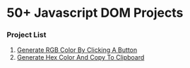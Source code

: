 # 50+ Javascript DOM Projects

### Project List
1. [Generate RGB Color By Clicking A Button](https://github.com/developermithu/50-plus-js-dom-projects/tree/main/project%201)
2. [Generate Hex Color And Copy To Clipboard](https://github.com/developermithu/50-plus-js-dom-projects/tree/main/project%202)